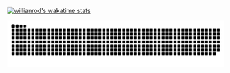 [![willianrod's wakatime stats](https://github-readme-stats.vercel.app/api/wakatime?Winchestert=willianrod)](https://github.com/Winchestert/github-readme-stats)

![Snake animation](https://github.com/ellen2121/ellen2121/blob/output/github-contribution-grid-snake.svg)

